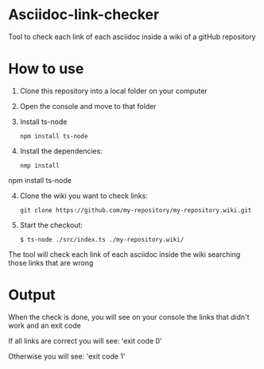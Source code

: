 # Asciidoc-link-checker
Tool to check each link of each asciidoc inside a wiki of a gitHub repository
# How to use
1. Clone this repository into a local folder on your computer
2. Open the console and move to that folder
3. Install ts-node 

	`npm install ts-node`

4. Install the dependencies:

	`nmp install`

npm install ts-node

4. Clone the wiki you want to check links:

	`git clone https://github.com/my-repository/my-repository.wiki.git`

5. Start the checkout:

	`$ ts-node ./src/index.ts ./my-repository.wiki/`

The tool will check each link of each asciidoc inside the wiki searching those links that are wrong
# Output
When the check is done, you will see on your console the links that didn't work and an exit code

If all links are correct you will see:
'exit code 0'

Otherwise you will see:
'exit code 1' 
